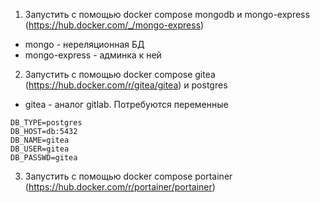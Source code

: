 1) Запустить с помощью docker compose mongodb и mongo-express (https://hub.docker.com/_/mongo-express)
- mongo - нереляционная БД
- mongo-express - админка к ней
2) Запустить с помощью docker compose gitea (https://hub.docker.com/r/gitea/gitea) и postgres
- gitea - аналог gitlab. Потребуются переменные
```
DB_TYPE=postgres
DB_HOST=db:5432
DB_NAME=gitea
DB_USER=gitea
DB_PASSWD=gitea
``` 
3) Запустить с помощью docker compose portainer (https://hub.docker.com/r/portainer/portainer)
